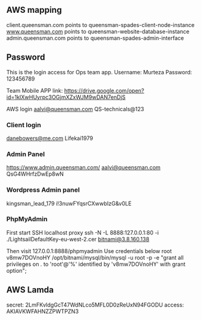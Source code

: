 ## AWS mapping
client.queensman.com points to queensman-spades-client-node-instance
www.queensman.com points to queensman-website-database-instance
admin.queensman.com points to queensman-spades-admin-interface

## Password
This is the login access for Ops team app.
Username: Murteza
Password: 123456789

Team Mobile APP link: https://drive.google.com/open?id=1klXwHUyrpc3OGjmXZxWJM9wDAN7enDjS

AWS login
aalvi@queensman.com
QS-technicals@123

### Client login
danebowers@me.com
Lifekai1979

### Admin Panel
https://www.admin.queensman.com/
aalvi@queensman.com
QsG4WHrfzDwEp8wN

### Wordpress Admin panel
kingsman_lead_179
i!3nuwFYqsrCXwwbIzG&v0LE

### PhpMyAdmin
First start SSH localhost proxy
ssh -N -L 8888:127.0.0.1:80 -i ./LightsailDefaultKey-eu-west-2.cer bitnami@3.8.160.138

Then visit 127.0.0.1:8888/phpmyadmin
Use credentials below
root
v8mw7DOVnoHY
/opt/bitnami/mysql/bin/mysql -u root -p -e "grant all privileges on *.* to 'root'@'%' identified by 'v8mw7DOVnoHY' with grant option";


## AWS Lamda
secret:
2LmFKvldgGcT47WdNLco5MFL0D0zReUxN94FGODU
access:
AKIAVKWFAHNZZPWTPZN3